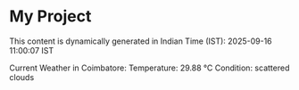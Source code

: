 # My Project

This content is dynamically generated in Indian Time (IST): 2025-09-16 11:00:07 IST


Current Weather in Coimbatore:
Temperature: 29.88 °C
Condition: scattered clouds
